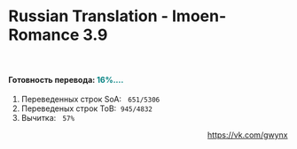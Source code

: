 # Russian Translation - Imoen-Romance 3.9 

<p>&nbsp;</p>
<h4><a id="user-content-план-перевода" class="anchor" href="https://github.com/arcanecoast/mod-translation-imoen-romance#%D0%BF%D0%BB%D0%B0%D0%BD-%D0%BF%D0%B5%D1%80%D0%B5%D0%B2%D0%BE%D0%B4%D0%B0" aria-hidden="true"></a>Готовность перевода: <code<span style="color: #008080;">16%....</span></h4>
<ol>
<li>Переведенных строк SoA: &nbsp;&nbsp;<code>651/5306</code>&nbsp;</li>
<li>Переведеных строк ToB:&nbsp;&nbsp;<code>945/4832</code>&nbsp;</li>
<li>Вычитка: &nbsp;&nbsp;<code>57%</code>&nbsp;</li>
</ol>





<p style="text-align: right;"><a href="https://vk.com/gwynx">https://vk.com/gwynx</a></p>
